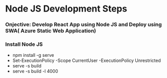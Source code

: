 # Node JS Development Steps
### Onjective: Develop React App using Node JS and Deploy using SWA( Azure Static Web Application)

### Install Node JS
- npm install -g serve
- Set-ExecutionPolicy -Scope CurrentUser -ExecutionPolicy Unrestricted
- serve -s build
- serve -s build -l 4000

